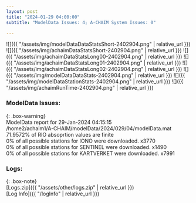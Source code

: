```yaml
---
layout: post
title: "2024-01-29 04:00:00"
subtitle: "ModelData Issues: 4; A-CHAIM System Issues: 0"

---
```


![]({{ "/assets/img/modelDataDataStatsShort-2402904.png" | relative_url }})
![]({{ "/assets/img/achaimDataStatsShort-2402904.png" | relative_url }})
![]({{ "/assets/img/achaimDataStatsLong00-2402904.png" | relative_url }})
![]({{ "/assets/img/achaimDataStatsLong01-2402904.png" | relative_url }})
![]({{ "/assets/img/achaimDataStatsLong02-2402904.png" | relative_url }})
![]({{ "/assets/img/modelDataDataStats-2402904.png" | relative_url }})
![]({{ "/assets/img/modelDataStationStats-2402904.png" | relative_url }})
![]({{ "/assets/img/achaimRunTime-2402904.png" | relative_url }})


### ModelData Issues:  
  
{: .box-warning}  
 ModelData report for 29-Jan-2024 04:15:15   
 /home2/achaim1/A-CHAIM/modelData/2024/029/04/modelData.mat   
 71.9572% of RIO absoprtion values are finite   
 0% of all possible stations for IONO were downloaded. x3770   
 0% of all possible stations for SENTINEL were downloaded. x1490   
 0% of all possible stations for KARTVERKET were downloaded. x7991   
  


### Logs:  
  
{: .box-note}  
[Logs.zip]({{ "/assets/other/logs.zip" | relative_url }})  
[Log Info]({{ "/logInfo" | relative_url }})  

